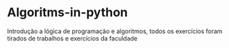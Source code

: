 # Algoritms-in-python
Introdução a lógica de programação e algoritmos, todos os exercícios foram tirados de trabalhos e exercícios da faculdade

